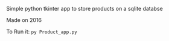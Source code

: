 Simple python tkinter app to store products on a sqlite databse</br>

Made on 2016 </br>

To Run it:
<code>py Product_app.py</code>
